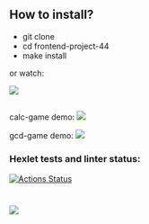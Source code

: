 ## How to install?

- git clone
- cd frontend-project-44
- make install

or watch:

<a href="https://asciinema.org/a/cRMyoGUYO8gDS2kOiQwjOVW5J" target="_blank"><img src="https://asciinema.org/a/cRMyoGUYO8gDS2kOiQwjOVW5J.svg" /></a>

##

calc-game demo:
<a href="https://asciinema.org/a/45YpiAr3Xllo00oupex7SVwhz" target="_blank"><img src="https://asciinema.org/a/45YpiAr3Xllo00oupex7SVwhz.svg" /></a>

gcd-game demo:
<a href="https://asciinema.org/a/KvPOqfxnAuYdiPW7WK0bvpM5w" target="_blank"><img src="https://asciinema.org/a/KvPOqfxnAuYdiPW7WK0bvpM5w.svg" /></a>

### Hexlet tests and linter status:

[![Actions Status](https://github.com/cloudfiy/frontend-project-44/actions/workflows/hexlet-check.yml/badge.svg)](https://github.com/cloudfiy/frontend-project-44/actions)

# <a href="https://codeclimate.com/github/cloudfiy/frontend-project-44/maintainability"><img src="https://api.codeclimate.com/v1/badges/3051056963ea9b6e7bda/maintainability" /></a>
